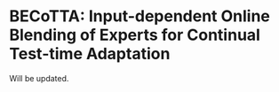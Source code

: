 # BECoTTA: Input-dependent Online Blending of Experts for Continual Test-time Adaptation
Will be updated. 
